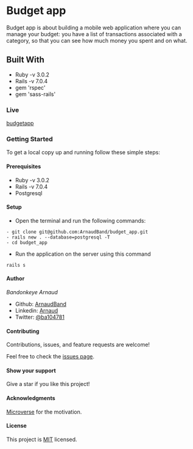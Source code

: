 # Budget app

Budget app is about building a mobile web application where you can manage your budget: you have a list of transactions associated with a category, so that you can see how much money you spent and on what.

## Built With

- Ruby -v 3.0.2
- Rails -v 7.0.4
- gem 'rspec'
- gem 'sass-rails'

### Live 

[budgetapp](https://budget-app-arnaud.herokuapp.com/)

### Getting Started

To get a local copy up and running follow these simple steps:

#### Prerequisites

- Ruby -v 3.0.2
- Rails -v 7.0.4
- Postgresql

#### Setup

- Open the terminal and run the following commands:

```
- git clone git@github.com:ArnaudBand/budget_app.git
- rails new . --database=postgresql -T
- cd budget_app

```

- Run the application on the server using this command

`rails s`

#### Author

*Bandonkeye Arnaud*

- Github: [ArnaudBand](https://github.com/ArnaudBand)
- Linkedin: [Arnaud](https://www.linkedin.com/in/ArnaudBandonkeye/)
- Twitter: [@ba104781](https://twitter.com/ba104781)

#### Contributing

Contributions, issues, and feature requests are welcome!

Feel free to check the [issues page](https://github.com/ArnaudBand/budget_app/issues).

#### Show your support

Give a star if you like this project!

#### Acknowledgments

[Microverse](https://www.microverse.org/) for the motivation.

#### License

This project is [MIT](https://www.mit.edu/about/) licensed.
